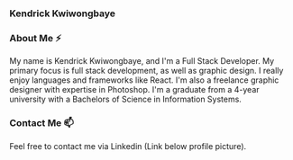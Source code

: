 ### Kendrick Kwiwongbaye


### About Me ⚡
My name is Kendrick Kwiwongbaye, and I'm a Full Stack Developer. My primary focus is full stack development, as well as graphic design. I really enjoy languages and frameworks like React. I'm also a freelance graphic designer with expertise in Photoshop. I'm a graduate from a 4-year university with a Bachelors of Science in Information Systems. 

### Contact Me 📫
Feel free to contact me via Linkedin (Link below profile picture).
